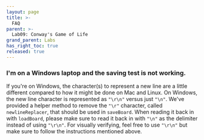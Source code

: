 ```yaml
---
layout: page
title: >-
  FAQ
parent: >-
  Lab09: Conway's Game of Life
grand_parent: Labs
has_right_toc: true
released: true
---
```


### I'm on a Windows laptop and the saving test is not working. 

If you're on Windows, the character(s) to represent a new line are a little different compared to how it might be 
done on Mac and Linux. On Windows, the new line character is represented as `"\r\n"` versus just `"\n"`. We've 
provided a helper method to remove the `"\r"` character, called `newlineReplacer`, that should be used in `saveBoard`. 
When reading it back in with `loadBoard`, please make sure to read it back in with `"\n"` as the delimiter instead of 
using `"\r\n"`. For visually verifying, feel free to use `"\r\n"` but make sure to follow the instructions mentioned 
above. 